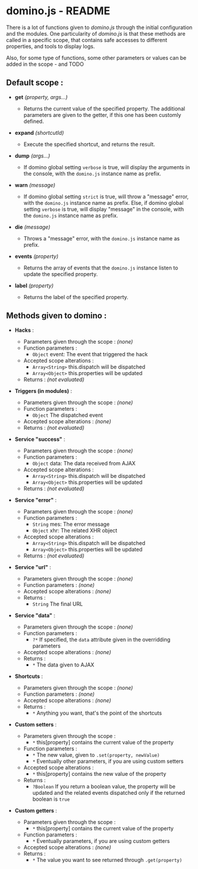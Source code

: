 domino.js - README
==================

There is a lot of functions given to *domino.js* through the initial configuration and the modules. One particularity of *domino.js* is that these methods are called in a specific scope, that contains safe accesses to different properties, and tools to display logs.

Also, for some type of functions, some other parameters or values can be added in the scope - and TODO

## Default scope :
 
 - **get** *(property, args...)*
   * Returns the current value of the specified property. The additional parameters are given to the getter, if this one has been customly defined.

 - **expand** *(shortcutId)*
   * Execute the specified shortcut, and returns the result.

 - **dump** *(args...)*
   * If domino global setting `verbose` is true, will display the arguments in the console, with the `domino.js` instance name as prefix.

 - **warn** *(message)*
   * If domino global setting `strict` is true, will throw a "message" error, with the `domino.js` instance name as prefix. Else, if domino global setting `verbose` is true, will display "message" in the console, with the `domino.js` instance name as prefix.

 - **die** *(message)*
   * Throws a "message" error, with the `domino.js` instance name as prefix.

 - **events** *(property)*
   * Returns the array of events that the `domino.js` instance listen to update the specified property.

 - **label** *(property)*
   * Returns the label of the specified property.

## Methods given to domino :

 - **Hacks** :
   * Parameters given through the scope : *(none)*
   * Function parameters :
     + `Object` event: The event that triggered the hack
   * Accepted scope alterations :
     + `Array<String>` this.dispatch will be dispatched
     + `Array<Object>` this.properties will be updated
   * Returns : *(not evaluated)*

 - **Triggers (in modules)** :
   * Parameters given through the scope : *(none)*
   * Function parameters :
     + `Object` The dispatched event
   * Accepted scope alterations : *(none)*
   * Returns : *(not evaluated)*

 - **Service "success"** :
   * Parameters given through the scope : *(none)*
   * Function parameters :
     + `Object` data: The data received from AJAX
   * Accepted scope alterations :
     + `Array<String>` this.dispatch will be dispatched
     + `Array<Object>` this.properties will be updated
   * Returns : *(not evaluated)*

 - **Service "error"** :
   * Parameters given through the scope : *(none)*
   * Function parameters :
     + `String` mes: The error message
     + `Object` xhr: The related XHR object
   * Accepted scope alterations :
     + `Array<String>` this.dispatch will be dispatched
     + `Array<Object>` this.properties will be updated
   * Returns : *(not evaluated)*

 - **Service "url"** :
   * Parameters given through the scope : *(none)*
   * Function parameters : *(none)*
   * Accepted scope alterations : *(none)*
   * Returns :
     + `String` The final URL

 - **Service "data"** :
   * Parameters given through the scope : *(none)*
   * Function parameters :
     + `?*` If specified, the `data` attribute given in the overridding parameters
   * Accepted scope alterations : *(none)*
   * Returns :
     + `*` The data given to AJAX

 - **Shortcuts** :
   * Parameters given through the scope : *(none)*
   * Function parameters : *(none)*
   * Accepted scope alterations : *(none)*
   * Returns :
     + `*` Anything you want, that's the point of the shortcuts

 - **Custom setters** :
   * Parameters given through the scope :
     + `*` this[property] contains the current value of the property
   * Function parameters :
     + `*` The new value, given to `.set(property, newValue)`
     + `*` Eventually other parameters, if you are using custom setters
   * Accepted scope alterations :
     + `*` this[property] contains the new value of the property
   * Returns :
     + `?Boolean` If you return a boolean value, the property will be updated and the related events dispatched only if the returned boolean is `true`

 - **Custom getters** :
   * Parameters given through the scope :
     + `*` this[property] contains the current value of the property
   * Function parameters :
     + `*` Eventually parameters, if you are using custom getters
   * Accepted scope alterations : *(none)*
   * Returns :
     + `*` The value you want to see returned through `.get(property)`